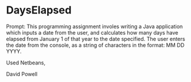 # DaysElapsed

Prompt: This programming assignment involes writing a Java application which inputs a 
date from the user, and calculates how many days have elapsed from January 1 of 
that year to the date specified. The user enters the date from the console, as 
a string of characters in the format: MM DD YYYY.

Used Netbeans,

David Powell
